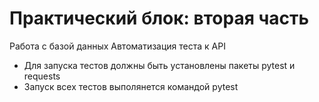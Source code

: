 # Практический блок: вторая часть 
Работа с базой данных
Автоматизация теста к API
- Для запуска тестов должны быть установлены пакеты pytest и requests
- Запуск всех тестов выполянется командой pytest
